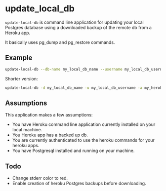# update_local_db

`update-local-db` is command line application for updating your local Postgres database using a
downloaded backup of the remote db from a Heroku app.

It basically uses pg_dump and pg_restore commands.

## Example
```bash
update-local-db --db-name my_local_db_name --username my_local_db_username --app my_heroku_app_name
```
Shorter version:
```bash
update-local-db -d my_local_db_name -u my_local_db_username -a my_heroku_app_name
```

## Assumptions
This application makes a few assumptions:
- You have Heroku command line application currently installed on your local machine.
- You Heroku app has a backed up db.
- You are currently authenticated to use the heroku commands for your heroku apps.
- You have Postgresql installed and running on your machine.

## Todo
- Change stderr color to red.
- Enable creation of heroku Postgres backups before downloading.
